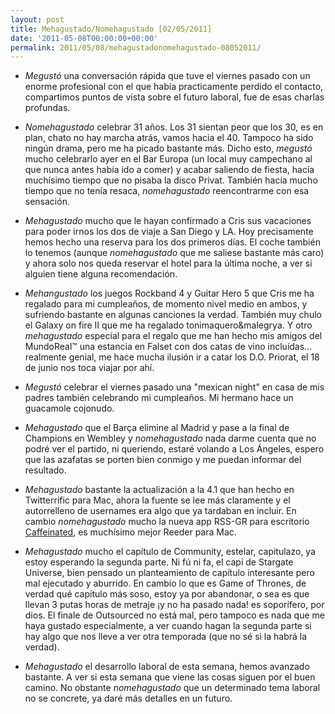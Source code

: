 ```yaml
---
layout: post
title: Mehagustado/Nomehagustado [02/05/2011]
date: '2011-05-08T00:00:00+00:00'
permalink: 2011/05/08/mehagustadonomehagustado-08052011/
---
```

- *Megustó* una conversación rápida que tuve el viernes pasado con un enorme profesional con el que había practicamente perdido el contacto, compartimos puntos de vista sobre el futuro laboral, fue de esas charlas profundas.

- *Nomehagustado* celebrar 31 años. Los 31 sientan peor que los 30, es en plan, chato no hay marcha atrás, vamos hacia el 40. Tampoco ha sido ningún drama, pero me ha picado bastante más. Dicho esto, *megustó* mucho celebrarlo ayer en el Bar Europa (un local muy campechano al que nunca antes había ido a comer) y acabar saliendo de fiesta, hacía muchísimo tiempo que no pisaba la disco Privat. También hacía mucho tiempo que no tenía resaca, *nomehagustado* reencontrarme con esa sensación.

- *Mehagustado* mucho que le hayan confirmado a Cris sus vacaciones para poder irnos los dos de viaje a San Diego y LA. Hoy precisamente hemos hecho una reserva para los dos primeros días. El coche también lo tenemos (aunque *nomehagustado* que me saliese bastante más caro) y ahora solo nos queda reservar el hotel para la última noche, a ver si alguien tiene alguna recomendación.

- *Mehangustado* los juegos Rockband 4 y Guitar Hero 5 que Cris me ha regalado para mi cumpleaños, de momento nivel medio en ambos, y sufriendo bastante en algunas canciones la verdad. También muy chulo el Galaxy on fire II que me ha regalado tonimaquero&malegrya. Y otro *mehagustado*  especial para el regalo que me han hecho mis amigos del MundoReal&trade; una estancia en Falset con dos catas de vino incluídas... realmente genial, me hace mucha ilusión ir a catar los D.O. Priorat, el 18 de junio nos toca viajar por ahí.

- *Megustó* celebrar el viernes pasado una "mexican night" en casa de mis padres también celebrando mi cumpleaños. Mi hermano hace un guacamole cojonudo.

- *Mehagustado* que el Barça elimine al Madrid y pase a la final de Champions en Wembley y *nomehagustado* nada darme cuenta que no podré ver el partido, ni queriendo, estaré volando a Los Ángeles, espero que las azafatas se porten bien conmigo y me puedan informar del resultado.

- *Mehagustado* bastante la actualización a la 4.1 que han hecho en Twitterrific para Mac, ahora la fuente se lee más claramente y el autorrelleno de usernames era algo que ya tardaban en incluir. En cambio *nomehagustado* mucho la nueva app RSS-GR para escritorio [Caffeinated](http://www.applesfera.com/aplicaciones/caffeinated-un-lector-de-noticias-rss-que-promete), es muchísimo mejor Reeder para Mac.

- *Mehagustado* mucho el capítulo de Community, estelar, capitulazo, ya estoy esperando la segunda parte. Ni fú ni fa, el capi de Stargate Universe, bien pensado un planteamiento de capítulo interesante pero mal ejecutado y aburrido. En cambio lo que es Game of Thrones, de verdad qué capítulo más soso, estoy ya por abandonar, o sea es que llevan 3 putas horas de metraje ¡y no ha pasado nada! es soporífero, por dios. El finale de Outsourced no está mal, pero tampoco es nada que me haya gustado especialmente, a ver cuando hagan la segunda parte si hay algo que nos lleve a ver otra temporada (que no sé si la habrá la verdad).

- *Mehagustado* el desarrollo laboral de esta semana, hemos avanzado bastante. A ver si esta semana que viene las cosas siguen por el buen camino. No obstante *nomehagustado* que un determinado tema laboral no se concrete, ya daré más detalles en un futuro.

